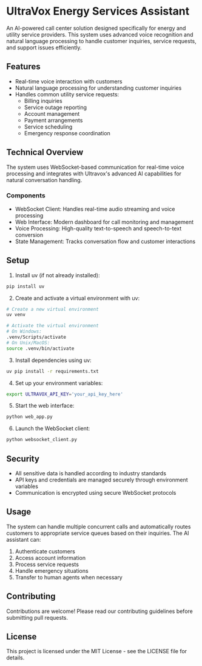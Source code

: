 # UltraVox Energy Services Assistant

An AI-powered call center solution designed specifically for energy and utility service providers. This system uses advanced voice recognition and natural language processing to handle customer inquiries, service requests, and support issues efficiently.

## Features

- Real-time voice interaction with customers
- Natural language processing for understanding customer inquiries
- Handles common utility service requests:
  - Billing inquiries
  - Service outage reporting
  - Account management
  - Payment arrangements
  - Service scheduling
  - Emergency response coordination

## Technical Overview

The system uses WebSocket-based communication for real-time voice processing and integrates with Ultravox's advanced AI capabilities for natural conversation handling.

### Components

- WebSocket Client: Handles real-time audio streaming and voice processing
- Web Interface: Modern dashboard for call monitoring and management
- Voice Processing: High-quality text-to-speech and speech-to-text conversion
- State Management: Tracks conversation flow and customer interactions

## Setup

1. Install uv (if not already installed):
```bash
pip install uv
```

2. Create and activate a virtual environment with uv:
```bash
# Create a new virtual environment
uv venv

# Activate the virtual environment
# On Windows:
.venv/Scripts/activate
# On Unix/MacOS:
source .venv/bin/activate
```

3. Install dependencies using uv:
```bash
uv pip install -r requirements.txt
```

4. Set up your environment variables:
```bash
export ULTRAVOX_API_KEY='your_api_key_here'
```

5. Start the web interface:
```bash
python web_app.py
```

6. Launch the WebSocket client:
```bash
python websocket_client.py
```

## Security

- All sensitive data is handled according to industry standards
- API keys and credentials are managed securely through environment variables
- Communication is encrypted using secure WebSocket protocols

## Usage

The system can handle multiple concurrent calls and automatically routes customers to appropriate service queues based on their inquiries. The AI assistant can:

1. Authenticate customers
2. Access account information
3. Process service requests
4. Handle emergency situations
5. Transfer to human agents when necessary

## Contributing

Contributions are welcome! Please read our contributing guidelines before submitting pull requests.

## License

This project is licensed under the MIT License - see the LICENSE file for details.
